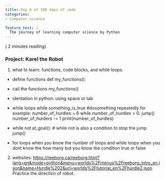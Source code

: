 ```yaml
---
title: Day 6 of 100 days of code
categories:
- Computer science 

feature_text: |
  The journey of learning computer science by Python
---
```

( 2 minutes reading)

### Project: Karel the Robot

1. what to learn: functions, code blocks, and while loops.
- define functions
def my_functions():
- call the functions
my_functions()
- identation in python: using space or tab
- while loops
while something_is_true
  #dosomething repeatedly
for example: 
  number_of_hurdles = 6
  while number_of_hurdles > 0:
    jump()
    number_of_hurders -= 1
    print(number_of_hurdles)

- while not at_goal(): # while not is also a condition to stop the jump
    jump()

- for loops when you know the number of loops and while loops when you dont know the how many but you know the condition true or false

2. websites:
https://reeborg.ca/reeborg.html?lang=en&mode=python&menu=worlds%2Fmenus%2Freeborg_intro_en.json&name=Hurdle%202&url=worlds%2Ftutorial_en%2Fhurdle2.json
Practice the direction of robot.